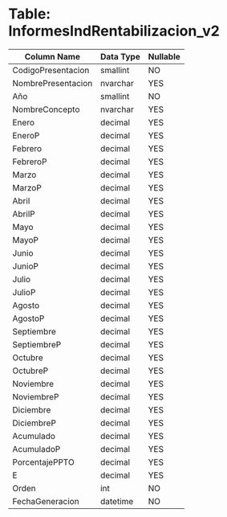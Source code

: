 # Table: InformesIndRentabilizacion_v2

| Column Name | Data Type | Nullable |
|-------------|-----------|----------|
| CodigoPresentacion | smallint | NO |
| NombrePresentacion | nvarchar | YES |
| Año | smallint | NO |
| NombreConcepto | nvarchar | YES |
| Enero | decimal | YES |
| EneroP | decimal | YES |
| Febrero | decimal | YES |
| FebreroP | decimal | YES |
| Marzo | decimal | YES |
| MarzoP | decimal | YES |
| Abril | decimal | YES |
| AbrilP | decimal | YES |
| Mayo | decimal | YES |
| MayoP | decimal | YES |
| Junio | decimal | YES |
| JunioP | decimal | YES |
| Julio | decimal | YES |
| JulioP | decimal | YES |
| Agosto | decimal | YES |
| AgostoP | decimal | YES |
| Septiembre | decimal | YES |
| SeptiembreP | decimal | YES |
| Octubre | decimal | YES |
| OctubreP | decimal | YES |
| Noviembre | decimal | YES |
| NoviembreP | decimal | YES |
| Diciembre | decimal | YES |
| DiciembreP | decimal | YES |
| Acumulado | decimal | YES |
| AcumuladoP | decimal | YES |
| PorcentajePPTO | decimal | YES |
| E | decimal | YES |
| Orden | int | NO |
| FechaGeneracion | datetime | NO |
